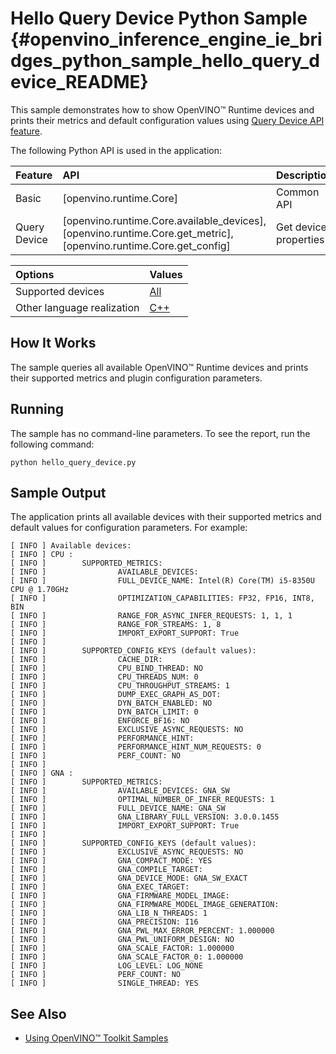 # Hello Query Device Python Sample {#openvino_inference_engine_ie_bridges_python_sample_hello_query_device_README}

This sample demonstrates how to show OpenVINO™ Runtime devices and prints their metrics and default configuration values using [Query Device API feature](../../../docs/OV_Runtime_UG/supported_plugins/config_properties.md).

The following Python API is used in the application:

| Feature      | API                                                                                                               | Description           |
| :----------- | :---------------------------------------------------------------------------------------------------------------- | :-------------------- |
| Basic        | [openvino.runtime.Core]                                                                                           | Common API            |
| Query Device | [openvino.runtime.Core.available_devices], [openvino.runtime.Core.get_metric], [openvino.runtime.Core.get_config] | Get device properties |

| Options                    | Values                                                            |
| :------------------------- | :---------------------------------------------------------------- |
| Supported devices          | [All](../../../docs/OV_Runtime_UG/supported_plugins/Supported_Devices.md) |
| Other language realization | [C++](../../../samples/cpp/hello_query_device/README.md)          |

## How It Works

The sample queries all available OpenVINO™ Runtime devices and prints their supported metrics and plugin configuration parameters.

## Running

The sample has no command-line parameters. To see the report, run the following command:

```
python hello_query_device.py
```

## Sample Output

The application prints all available devices with their supported metrics and default values for configuration parameters.
For example:

```
[ INFO ] Available devices:
[ INFO ] CPU :
[ INFO ]        SUPPORTED_METRICS:
[ INFO ]                AVAILABLE_DEVICES:
[ INFO ]                FULL_DEVICE_NAME: Intel(R) Core(TM) i5-8350U CPU @ 1.70GHz
[ INFO ]                OPTIMIZATION_CAPABILITIES: FP32, FP16, INT8, BIN
[ INFO ]                RANGE_FOR_ASYNC_INFER_REQUESTS: 1, 1, 1
[ INFO ]                RANGE_FOR_STREAMS: 1, 8
[ INFO ]                IMPORT_EXPORT_SUPPORT: True
[ INFO ]
[ INFO ]        SUPPORTED_CONFIG_KEYS (default values):
[ INFO ]                CACHE_DIR:
[ INFO ]                CPU_BIND_THREAD: NO
[ INFO ]                CPU_THREADS_NUM: 0
[ INFO ]                CPU_THROUGHPUT_STREAMS: 1
[ INFO ]                DUMP_EXEC_GRAPH_AS_DOT:
[ INFO ]                DYN_BATCH_ENABLED: NO
[ INFO ]                DYN_BATCH_LIMIT: 0
[ INFO ]                ENFORCE_BF16: NO
[ INFO ]                EXCLUSIVE_ASYNC_REQUESTS: NO
[ INFO ]                PERFORMANCE_HINT:
[ INFO ]                PERFORMANCE_HINT_NUM_REQUESTS: 0
[ INFO ]                PERF_COUNT: NO
[ INFO ]
[ INFO ] GNA :
[ INFO ]        SUPPORTED_METRICS:
[ INFO ]                AVAILABLE_DEVICES: GNA_SW
[ INFO ]                OPTIMAL_NUMBER_OF_INFER_REQUESTS: 1
[ INFO ]                FULL_DEVICE_NAME: GNA_SW
[ INFO ]                GNA_LIBRARY_FULL_VERSION: 3.0.0.1455
[ INFO ]                IMPORT_EXPORT_SUPPORT: True
[ INFO ]
[ INFO ]        SUPPORTED_CONFIG_KEYS (default values):
[ INFO ]                EXCLUSIVE_ASYNC_REQUESTS: NO
[ INFO ]                GNA_COMPACT_MODE: YES
[ INFO ]                GNA_COMPILE_TARGET:
[ INFO ]                GNA_DEVICE_MODE: GNA_SW_EXACT
[ INFO ]                GNA_EXEC_TARGET:
[ INFO ]                GNA_FIRMWARE_MODEL_IMAGE:
[ INFO ]                GNA_FIRMWARE_MODEL_IMAGE_GENERATION:
[ INFO ]                GNA_LIB_N_THREADS: 1
[ INFO ]                GNA_PRECISION: I16
[ INFO ]                GNA_PWL_MAX_ERROR_PERCENT: 1.000000
[ INFO ]                GNA_PWL_UNIFORM_DESIGN: NO
[ INFO ]                GNA_SCALE_FACTOR: 1.000000
[ INFO ]                GNA_SCALE_FACTOR_0: 1.000000
[ INFO ]                LOG_LEVEL: LOG_NONE
[ INFO ]                PERF_COUNT: NO
[ INFO ]                SINGLE_THREAD: YES
```

## See Also

- [Using OpenVINO™ Toolkit Samples](../../../docs/OV_Runtime_UG/Samples_Overview.md)

<!-- [openvino.runtime.Core]:
[openvino.runtime.Core.available_devices]:
[openvino.runtime.Core.get_metric]:
[openvino.runtime.Core.get_config]: -->
